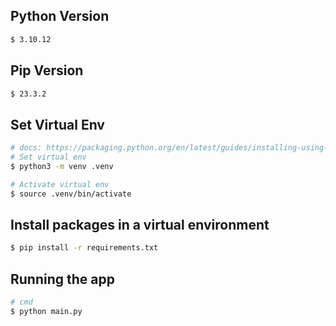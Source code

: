 ## Python Version

```bash
$ 3.10.12
```

## Pip Version

```bash
$ 23.3.2
```

## Set Virtual Env

```bash
# docs: https://packaging.python.org/en/latest/guides/installing-using-pip-and-virtual-environments/
# Set virtual env 
$ python3 -m venv .venv

# Activate virtual env
$ source .venv/bin/activate

```

## Install packages in a virtual environment 

```bash
$ pip install -r requirements.txt
```

## Running the app

```bash
# cmd
$ python main.py

```
<br>
